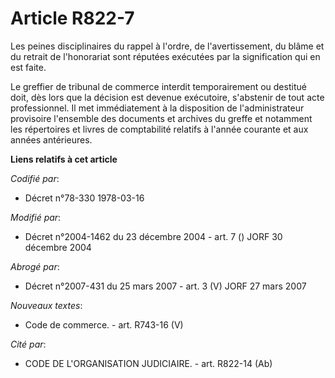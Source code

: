 # Article R822-7

Les peines disciplinaires du rappel à l'ordre, de l'avertissement, du blâme et du retrait de l'honorariat sont réputées
exécutées par la signification qui en est faite.

Le greffier de tribunal de commerce interdit temporairement ou destitué doit, dès lors que la décision est devenue
exécutoire, s'abstenir de tout acte professionnel. Il met immédiatement à la disposition de l'administrateur provisoire
l'ensemble des documents et archives du greffe et notamment les répertoires et livres de comptabilité relatifs à l'année
courante et aux années antérieures.

**Liens relatifs à cet article**

_Codifié par_:

  - Décret n°78-330 1978-03-16

_Modifié par_:

  - Décret n°2004-1462 du 23 décembre 2004 - art. 7 () JORF 30 décembre 2004

_Abrogé par_:

  - Décret n°2007-431 du 25 mars 2007 - art. 3 (V) JORF 27 mars 2007

_Nouveaux textes_:

  - Code de commerce. - art. R743-16 (V)

_Cité par_:

  - CODE DE L'ORGANISATION JUDICIAIRE. - art. R822-14 (Ab)
